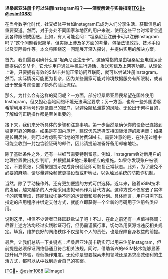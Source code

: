 **坦桑尼亚注册卡可以注册Instagram吗？——深度解读与实操指南[[TG💪+ @esim1088](https://t.me/s/esim1088)]**

在当今数字化时代，社交媒体平台如Instagram已成为人们分享生活、获取信息的重要渠道。然而，对于身处不同国家和地区的用户来说，使用这些平台时常常会遇到各种限制或困惑。比如，有人可能会问：“坦桑尼亚注册卡可以注册Instagram吗？”这个问题看似简单，但实际上涉及多方面的考量，包括法律政策、技术手段以及实际操作等。本文将围绕这一问题展开深入探讨，并提供实用的解决方案。

首先，我们需要明确什么是“坦桑尼亚注册卡”。这通常指的是由坦桑尼亚电信运营商提供的SIM卡，它允许用户通过手机进行通话、发送短信及上网等功能。从理论上讲，只要拥有有效的SIM卡并能正常访问互联网，就可以尝试注册Instagram。然而，实际情况可能更为复杂，因为某些国家可能对跨境数据服务有所限制，或者出于安全考虑设置了额外的验证流程。

那么，为什么会有这样的疑问呢？一方面，部分坦桑尼亚居民希望在国外使用Instagram，但又担心当地网络环境无法满足要求；另一方面，也有一些外国游客希望利用本地号码登录自己的账户，以避免隐私泄露的风险。无论出于何种目的，了解如何正确操作都是至关重要的。

接下来，我们来分析具体的步骤和注意事项。第一步当然是确保你的设备已连接到稳定可靠的网络。如果是在国内旅行，建议优先选择支持国际漫游的服务商；如果是长期居住，则可以考虑购买当地的预付费SIM卡。需要注意的是，在注册过程中可能会收到一封包含验证码的邮件，因此请提前准备好备用邮箱地址。

除了基础条件之外，还有一些细节需要特别留意。例如，Instagram会对新用户的地理位置做出初步判断，并根据其IP地址采取相应的措施。如果你发现账户被锁定，不要慌张，只需按照提示完成身份验证即可恢复正常状态。此外，为了避免不必要的麻烦，请尽量避免频繁更换设备或IP地址，以免触发系统的防欺诈机制。

当然，除了手动操作外，还有更加便捷的方式可供选择。近年来，随着eSIM技术的发展，越来越多的人开始采用虚拟号码作为替代方案。这种方式不仅省去了实体卡的携带麻烦，还能轻松切换不同的运营商和服务计划。具体而言，用户只需下载指定的应用程序并绑定支付方式，就能立即获得一个全新的号码用于注册各类应用。

说到这里，相信不少读者已经跃跃欲试了吧！不过，在此之前还有一点值得强调：尽管上述方法均经过实践验证可行，但仍需谨慎行事，切勿滥用资源或违反相关规定。毕竟，维护良好的网络秩序不仅是每个人的责任，也是保障自身权益的前提。

最后，让我们总结一下关键点：坦桑尼亚注册卡确实可以用来注册Instagram，但前提是必须保证网络畅通且符合相关法规。同时，借助新兴的eSIM技术能够显著提升用户体验，降低操作难度。无论你是想要探索未知领域还是追求高效便利的生活方式，都可以从中找到适合自己的答案。

[[TG💪+ @esim1088](https://t.me/s/esim1088) ![Image](https://i.postimg.cc/4NQfJmqS/Snipaste-2025-05-13-00-14-12.png)]